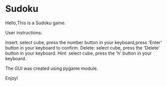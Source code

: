 # Sudoku

Hello,This is a Sudoku game.


User instructions:

Insert:
	select cube, press the number button in your keyboard,press 'Enter' button in your keyboard to confirm.
Delete:
	select cube, press the 'Delete' button in your keyboard.
Hint:
	select cube, press the 'h' button in your keyboard.
	

The GUI was created using pygame module.

Enjoy!